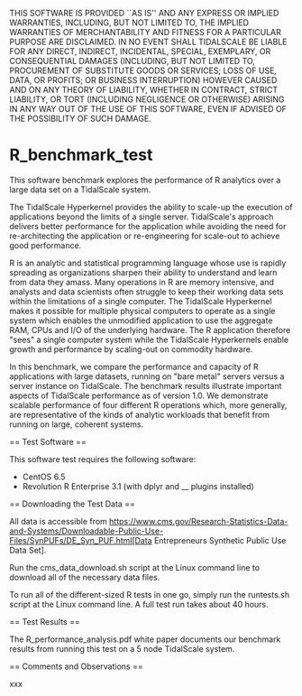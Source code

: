 THIS SOFTWARE IS PROVIDED ``AS IS'' AND ANY EXPRESS OR IMPLIED
WARRANTIES, INCLUDING, BUT NOT LIMITED TO, THE IMPLIED WARRANTIES
OF MERCHANTABILITY AND FITNESS FOR A PARTICULAR PURPOSE ARE DISCLAIMED.
IN NO EVENT SHALL TIDALSCALE BE LIABLE FOR ANY DIRECT, INDIRECT,
INCIDENTAL, SPECIAL, EXEMPLARY, OR CONSEQUENTIAL DAMAGES (INCLUDING,
BUT NOT LIMITED TO, PROCUREMENT OF SUBSTITUTE GOODS OR SERVICES;
LOSS OF USE, DATA, OR PROFITS; OR BUSINESS INTERRUPTION) HOWEVER
CAUSED AND ON ANY THEORY OF LIABILITY, WHETHER IN CONTRACT, STRICT
LIABILITY, OR TORT (INCLUDING NEGLIGENCE OR OTHERWISE) ARISING
IN ANY WAY OUT OF THE USE OF THIS SOFTWARE, EVEN IF ADVISED OF THE
POSSIBILITY OF SUCH DAMAGE.

# R_benchmark_test

This software benchmark explores the performance of R analytics over a large data set on a TidalScale system.

The TidalScale Hyperkernel provides the ability to scale-up the execution of applications beyond the limits of a single server. TidalScale's approach delivers better performance for the application while avoiding the need for re-architecting the application or re-engineering for scale-out to achieve good performance. 

R is an analytic and statistical programming language whose use is rapidly spreading as organizations sharpen their ability to understand and learn from data they amass. Many operations in R are memory intensive, and analysts and data scientists often struggle to keep their working data sets within the limitations of a single computer. The TidalScale Hyperkernel makes it possible for multiple physical computers to operate as a single system which enables the unmodified application to use the aggregate RAM, CPUs and I/O of the underlying hardware. The R application therefore "sees" a single computer system while the TidalScale Hyperkernels enable growth and performance by scaling-out on commodity hardware. 

In this benchmark, we compare the performance and capacity of R applications with large datasets, running on "bare metal" servers versus a server instance on TidalScale. The benchmark results illustrate important aspects of TidalScale performance as of version 1.0. We demonstrate scalable performance of four different R operations which, more generally, are representative of the kinds of analytic workloads that benefit from running on large, coherent systems.

== Test Software ==

This software test requires the following software:

* CentOS 6.5
* Revolution R Enterprise 3.1 (with dplyr and __ plugins installed)

== Downloading the Test Data ==

All data is accessible from https://www.cms.gov/Research-Statistics-Data-and-Systems/Downloadable-Public-Use-Files/SynPUFs/DE_Syn_PUF.html[Data Entrepreneurs Synthetic Public Use Data Set].

Run the cms_data_download.sh script at the Linux command line to download all of the necessary data files.

To run all of the different-sized R tests in one go, simply run the runtests.sh script at the Linux command line. A full test run takes about 40 hours.

== Test Results ==

The R_performance_analysis.pdf white paper documents our benchmark results from running this test on a 5 node TidalScale system.

== Comments and Observations ==

xxx


